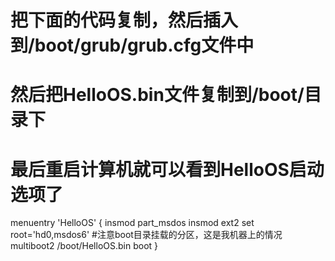 # 把下面的代码复制，然后插入到/boot/grub/grub.cfg文件中 
# 然后把HelloOS.bin文件复制到/boot/目录下
# 最后重启计算机就可以看到HelloOS启动选项了


menuentry 'HelloOS' {
    insmod part_msdos
    insmod ext2
    set root='hd0,msdos6' #注意boot目录挂载的分区，这是我机器上的情况
    multiboot2 /boot/HelloOS.bin
    boot
}